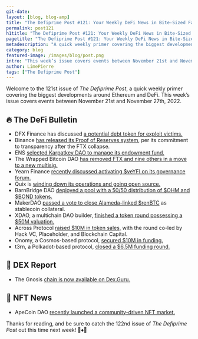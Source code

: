 ```yaml
---
git-date:
layout: [blog, blog-amp]
title: "The Defiprime Post #121: Your Weekly DeFi News in Bite-Sized Fashion"
permalink: post121
h1title: "The Defiprime Post #121: Your Weekly DeFi News in Bite-Sized Fashion"
pagetitle: "The Defiprime Post #121: Your Weekly DeFi News in Bite-Sized Fashion"
metadescription: "A quick weekly primer covering the biggest developments around Ethereum and DeFi. This week’s issue covers events between November 21st and November 27th, 2022"
category: blog
featured-image: /images/blog/post.png
intro: "This week’s issue covers events between November 21st and November 27th, 2022"
author: LimePierre
tags: ["The Defiprime Post"]
---
```


Welcome to the 121st issue of _The Defiprime Post_, a quick weekly primer covering the biggest developments around Ethereum and DeFi. This week’s issue covers events between November 21st and November 27th, 2022.


## 🔥 The DeFi Bulletin

* DFX Finance has discussed [a potential debt token for exploit victims.](https://forum.dfx.finance/t/debt-token-for-hack-victims/426)
* Binance [has released its Proof of Reserves system](https://www.binance.com/en/support/announcement/binance-releases-proof-of-reserves-system-0c7a786cbe8c4e108f3301385ab61e39), per its commitment to transparency after the FTX collapse.
* ENS [selected Karpatkey DAO to manage its endowment fund. ](https://www.coindesk.com/tech/2022/11/23/ethereum-name-service-selects-karpatkey-dao-as-endaoment-fund-manager/)
* The Wrapped Bitcoin DAO [has removed FTX and nine others in a move to a new multisig.](https://www.theblock.co/post/189991/wrapped-bitcoin-dao-removes-ftx-nine-others-in-move-to-new-multisig)
* Yearn Finance [recently discussed activating $veYFI on its governance forum.](https://gov.yearn.finance/t/proposal-activate-veyfi/12783)
* Quix is [winding down its operations and going open source.](https://quixotic-labs.notion.site/quixotic-labs/A-Message-from-Quix-83fc2818b5b34b0eb042344535472415)
* BarnBridge DAO [deployed a pool with a 50/50 distribution of $OHM and $BOND tokens.](https://medium.com/barnbridge/bond-on-balancer-and-olympuss-flex-loans-4335e879f816) 
* MakerDAO [passed a vote to close Alameda-linked $renBTC](https://www.theblock.co/post/189884/makerdao-passes-vote-to-close-alameda-linked-renbtc-as-stablecoin-collateral) as stablecoin collateral.
* XDAO, a multichain DAO builder, [finished a token round possessing a $50M valuation.](https://www.theblock.co/post/189740/xdao-closes-token-funding-round)
* Across Protocol [raised $10M in token sales,](https://medium.com/across-protocol/strategic-partnership-established-with-across-10mm-success-token-sale-e220a9645ede) with the round co-led by Hack VC, Placeholder, and Blockchain Capital.
* Onomy, a Cosmos-based protocol, [secured $10M in funding.](https://www.theblock.co/post/189476/cosmos-based-defi-protocol-onomy-raises-10-million-exclusive)
* t3rn, a Polkadot-based protocol, [closed a $6.5M funding round. ](https://www.theblock.co/post/189776/polkadot-based-protocol-t3rn-raises-6-5-million-exclusive?utm_source=twitter&utm_medium=social)


## 💱 DEX Report

* The Gnosis [chain is now available on Dex.Guru.](https://dex.guru/markets?chain=gnosis)


## 💎 NFT News

* ApeCoin DAO [recently launched a community-driven NFT market.](https://www.coindesk.com/web3/2022/11/23/apecoin-dao-launches-community-driven-nft-marketplace/)

Thanks for reading, and be sure to catch the 122nd issue of _The Defiprime Post_ out this time next week! 👋♦️👋